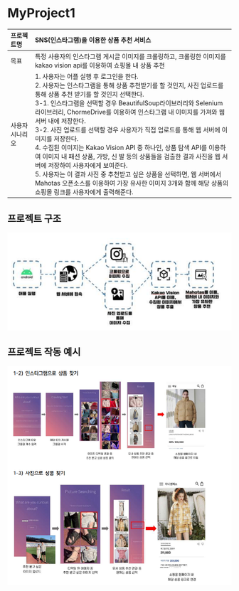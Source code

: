 # MyProject1

|프로젝트명|SNS(인스타그램)을 이용한 상품 추천 서비스|
|:---|:---|
|목표|특정 사용자의 인스타그램 게시글 이미지를 크롤링하고, 크롤링한 이미지를 kakao vision api를 이용하여 쇼핑몰 내 상품 추천|
|사용자 시나리오|1. 사용자는 어플 실행 후 로그인을 한다. <br/> 2. 사용자는 인스타그램을 통해 상품 추천받기를 할 것인지, 사진 업로드를 통해 상품 추천 받기를 할 것인지 선택한다.<br/>3-1. 인스타그램을 선택할 경우 BeautifulSoup라이브러리와 Selenium 라이브러리, ChormeDrive를 이용하여 인스타그램 내 이미지를 가져와 웹 서버 내에 저장한다.<br/>3-2. 사진 업로드를 선택할 경우 사용자가 직접 업로드를 통해 웹 서버에 이미지를 저장한다. <br/>4. 수집된 이미지는 Kakao Vision API 중 하나인, 상품 탐색 API를 이용하여 이미지 내 패션 상품, 가방, 신 발 등의 상품들을 검출한 결과 사진을 웹 서버에 저장하여 사용자에게 보여준다. <br/>5. 사용자는 이 결과 사진 중 추천받고 싶은 상품을 선택하면, 웹 서버에서 Mahotas 오픈소스를 이용하여 가장 유사한 이미지 3개와 함께 해당 상품의 쇼핑몰 링크를 사용자에게 출력해준다.|

## 프로젝트 구조
![structure](https://github.com/T2us/MyProject1/blob/master/markdownImg/%EA%B5%AC%EC%A1%B0.PNG)

## 프로젝트 작동 예시
![exam](https://github.com/T2us/MyProject1/blob/master/markdownImg/%EC%9E%91%EB%8F%99%EC%98%88%EC%8B%9C.PNG)
